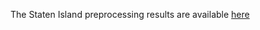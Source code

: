 The Staten Island preprocessing results are available [here](https://www.dropbox.com/scl/fo/3rm3zv9mpo7m5unrapeep/ANbZk1DliU2ps0jAcapXkWU?rlkey=68a7wsa7w3i6xhgtdmtc59doc&st=crp6uzbg&dl=0)
